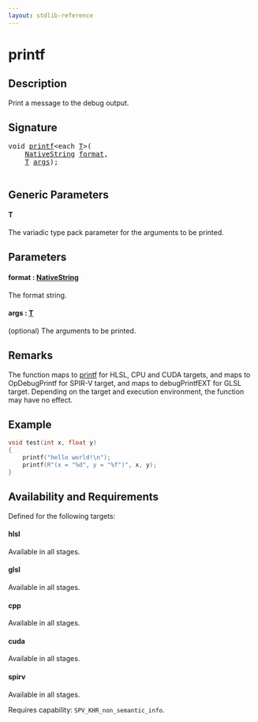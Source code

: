 ```yaml
---
layout: stdlib-reference
---
```


# printf

## Description

Print a message to the debug output.



## Signature 

<pre>
<span class="code_keyword">void</span> <a href=".html">printf</a>&lt;<span class="code_keyword">each</span> <a href=".html#typeparam-T" class="code_type">T</a>&gt;(
    <a href="../../types/nativestring-06/index.html" class="code_type">NativeString</a> <a href=".html#decl-format" class="code_param">format</a>,
    <a href=".html#typeparam-T" class="code_type">T</a> <a href=".html#decl-args" class="code_param">args</a>);

</pre>

## Generic Parameters

####  <a id="typeparam-T"></a>T
The variadic type pack parameter for the arguments to be printed.


## Parameters

####  <a id="decl-format"></a>format  : [NativeString](../../types/nativestring-06/index.html)
The format string.

####  <a id="decl-args"></a>args  : [T](.html#typeparam-T)
(optional) The arguments to be printed.


## Remarks
The function maps to <span class='code'><a href=".html">printf</a></span> for HLSL, CPU and CUDA targets, and maps to <span class='code'>OpDebugPrintf</span> for SPIR-V target,
and maps to <span class='code'>debugPrintfEXT</span> for GLSL target. Depending on the target and execution environment, the function may have
no effect.

## Example

```cpp
void test(int x, float y)
{
    printf("hello world!\n");
    printf(R"(x = "%d", y = "%f")", x, y);
}
```


## Availability and Requirements

Defined for the following targets:

#### hlsl
Available in all stages.

#### glsl
Available in all stages.

#### cpp
Available in all stages.

#### cuda
Available in all stages.

#### spirv
Available in all stages.

Requires capability: `SPV_KHR_non_semantic_info`.


